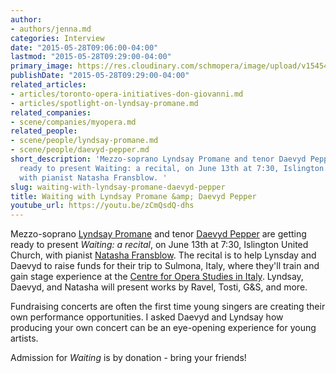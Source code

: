 ```yaml
---
author:
- authors/jenna.md
categories: Interview
date: "2015-05-28T09:06:00-04:00"
lastmod: "2015-05-28T09:29:00-04:00"
primary_image: https://res.cloudinary.com/schmopera/image/upload/v1545409169/media/webhook-uploads/1432819437305/LyndsayDaevydPosterSquare.jpg.jpg
publishDate: "2015-05-28T09:29:00-04:00"
related_articles:
- articles/toronto-opera-initiatives-don-giovanni.md
- articles/spotlight-on-lyndsay-promane.md
related_companies:
- scene/companies/myopera.md
related_people:
- scene/people/lyndsay-promane.md
- scene/people/daevyd-pepper.md
short_description: 'Mezzo-soprano Lyndsay Promane and tenor Daevyd Pepper are getting
  ready to present Waiting: a recital, on June 13th at 7:30, Islington United Church,
  with pianist Natasha Fransblow. '
slug: waiting-with-lyndsay-promane-daevyd-pepper
title: Waiting with Lyndsay Promane &amp; Daevyd Pepper
youtube_url: https://youtu.be/zCmQsdQ-dhs
---
```


Mezzo-soprano [Lyndsay Promane](/scene/people/lyndsay-promane/) and tenor [Daevyd Pepper](/scene/people/daevyd-pepper/) are getting ready to present *Waiting: a recital*, on June 13th at 7:30, Islington United Church, with pianist [Natasha Fransblow](https://twitter.com/tashfrans). The recital is to help Lynsday and Daevyd to raise funds for their trip to Sulmona, Italy, where they'll train and gain stage experience at the [Centre for Opera Studies in Italy](/scene/companies/cosi-centre-for-opera-studies-in-italy/). Lyndsay, Daevyd, and Natasha will present works by Ravel, Tosti, G&S, and more.

Fundraising concerts are often the first time young singers are creating their own performance opportunities. I asked Daevyd and Lyndsay how producing your own concert can be an eye-opening experience for young artists.

Admission for *Waiting* is by donation - bring your friends!
